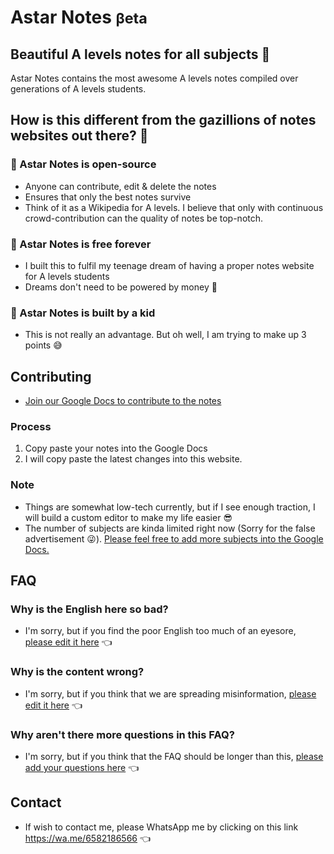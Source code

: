 # Astar Notes <small>βeta</small>

## Beautiful A levels notes for all subjects 🌈

Astar Notes contains the most awesome A levels notes compiled over generations of A levels students.

## How is this different from the gazillions of notes websites out there? 🤔

### 👐 Astar Notes is open-source

- Anyone can contribute, edit & delete the notes
- Ensures that only the best notes survive
- Think of it as a Wikipedia for A levels. I believe that only with continuous crowd-contribution can the quality of notes be top-notch.

### 🚀 Astar Notes is free forever

- I built this to fulfil my teenage dream of having a proper notes website for A levels students
- Dreams don't need to be powered by money 🦄

### 👶 Astar Notes is built by a kid

- This is not really an advantage. But oh well, I am trying to make up 3 points 😅

## Contributing

- [Join our Google Docs to contribute to the notes][1]

### Process

1. Copy paste your notes into the Google Docs
2. I will copy paste the latest changes into this website.

### Note

- Things are somewhat low-tech currently, but if I see enough traction, I will build a custom editor to make my life easier 😎
- The number of subjects are kinda limited right now (Sorry for the false advertisement 😜). [Please feel free to add more subjects into the Google Docs.][1]

## FAQ

### Why is the English here so bad?

- I'm sorry, but if you find the poor English too much of an eyesore, [please edit it here][1] 👈

### Why is the content wrong?

- I'm sorry, but if you think that we are spreading misinformation, [please edit it here][1] 👈

### Why aren't there more questions in this FAQ?

- I'm sorry, but if you think that the FAQ should be longer than this, [please add your questions here][1] 👈

## Contact

- If wish to contact me, please WhatsApp me by clicking on this link https://wa.me/6582186566 👈

  [1]: https://docs.google.com/document/d/1Xqj0DNKCBy42yQn9nCgBW75MhIC95GzzeWNE1oD7g1c/edit?usp=sharing